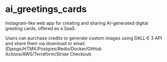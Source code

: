 # ai_greetings_cards

Instagram-like web app for creating and sharing AI-generated digital greeting cards, offered as a SaaS.

Users can purchase credits to generate custom images using DALL-E 3 API and share them via download or email. (Django/HTMX/Postgres/Redis/Docker/GitHub Actions/AWS/Terraform/Stripe Checkout)
